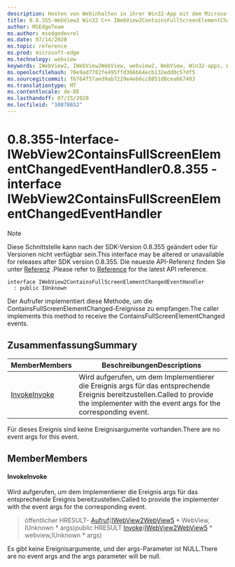 ```yaml
---
description: Hosten von Webinhalten in ihrer Win32-App mit dem Microsoft Edge WebView2-Steuerelement
title: 0.8.355-WebView2 Win32 C++ IWebView2ContainsFullScreenElementChangedEventHandler
author: MSEdgeTeam
ms.author: msedgedevrel
ms.date: 07/14/2020
ms.topic: reference
ms.prod: microsoft-edge
ms.technology: webview
keywords: IWebView2, IWebView2WebView, webview2, WebView, Win32-apps, Win32, Edge
ms.openlocfilehash: 70e9ad7782fe495ffd366664ecb132edd0c57df5
ms.sourcegitcommit: f6764f57aed9ab7229e4eb6cc8851d0cea667403
ms.translationtype: MT
ms.contentlocale: de-DE
ms.lasthandoff: 07/15/2020
ms.locfileid: "10878652"
---
```

# <span data-ttu-id="f3aaf-104">0.8.355-Interface-IWebView2ContainsFullScreenElementChangedEventHandler</span><span class="sxs-lookup"><span data-stu-id="f3aaf-104">0.8.355 - interface IWebView2ContainsFullScreenElementChangedEventHandler</span></span> 

> [!NOTE]
> <span data-ttu-id="f3aaf-105">Diese Schnittstelle kann nach der SDK-Version 0.8.355 geändert oder für Versionen nicht verfügbar sein.</span><span class="sxs-lookup"><span data-stu-id="f3aaf-105">This interface may be altered or unavailable for releases after SDK version 0.8.355.</span></span> <span data-ttu-id="f3aaf-106">Die neueste API-Referenz finden Sie unter [Referenz](../../../webview2-api-reference.md) .</span><span class="sxs-lookup"><span data-stu-id="f3aaf-106">Please refer to [Reference](../../../webview2-api-reference.md) for the latest API reference.</span></span>

```
interface IWebView2ContainsFullScreenElementChangedEventHandler
  : public IUnknown
```

<span data-ttu-id="f3aaf-107">Der Aufrufer implementiert diese Methode, um die ContainsFullScreenElementChanged-Ereignisse zu empfangen.</span><span class="sxs-lookup"><span data-stu-id="f3aaf-107">The caller implements this method to receive the ContainsFullScreenElementChanged events.</span></span>

## <span data-ttu-id="f3aaf-108">Zusammenfassung</span><span class="sxs-lookup"><span data-stu-id="f3aaf-108">Summary</span></span>

 <span data-ttu-id="f3aaf-109">Member</span><span class="sxs-lookup"><span data-stu-id="f3aaf-109">Members</span></span>                        | <span data-ttu-id="f3aaf-110">Beschreibungen</span><span class="sxs-lookup"><span data-stu-id="f3aaf-110">Descriptions</span></span>
--------------------------------|---------------------------------------------
[<span data-ttu-id="f3aaf-111">Invoke</span><span class="sxs-lookup"><span data-stu-id="f3aaf-111">Invoke</span></span>](#invoke) | <span data-ttu-id="f3aaf-112">Wird aufgerufen, um dem Implementierer die Ereignis args für das entsprechende Ereignis bereitzustellen.</span><span class="sxs-lookup"><span data-stu-id="f3aaf-112">Called to provide the implementer with the event args for the corresponding event.</span></span>

<span data-ttu-id="f3aaf-113">Für dieses Ereignis sind keine Ereignisargumente vorhanden.</span><span class="sxs-lookup"><span data-stu-id="f3aaf-113">There are no event args for this event.</span></span>

## <span data-ttu-id="f3aaf-114">Member</span><span class="sxs-lookup"><span data-stu-id="f3aaf-114">Members</span></span>

#### <span data-ttu-id="f3aaf-115">Invoke</span><span class="sxs-lookup"><span data-stu-id="f3aaf-115">Invoke</span></span> 

<span data-ttu-id="f3aaf-116">Wird aufgerufen, um dem Implementierer die Ereignis args für das entsprechende Ereignis bereitzustellen.</span><span class="sxs-lookup"><span data-stu-id="f3aaf-116">Called to provide the implementer with the event args for the corresponding event.</span></span>

> <span data-ttu-id="f3aaf-117">öffentlicher HRESULT- [Aufruf](#invoke)([IWebView2WebView5](IWebView2WebView5.md) \* WebView, IUnknown \* args)</span><span class="sxs-lookup"><span data-stu-id="f3aaf-117">public HRESULT [Invoke](#invoke)([IWebView2WebView5](IWebView2WebView5.md) \* webview,IUnknown \* args)</span></span>

<span data-ttu-id="f3aaf-118">Es gibt keine Ereignisargumente, und der args-Parameter ist NULL.</span><span class="sxs-lookup"><span data-stu-id="f3aaf-118">There are no event args and the args parameter will be null.</span></span>

